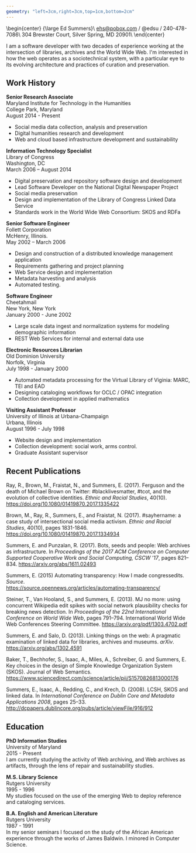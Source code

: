 ```yaml
---
geometry: "left=3cm,right=3cm,top=1cm,bottom=2cm"
---
```


\begin{center}
{\large Ed Summers}\\
ehs@pobox.com / @edsu / 240-478-7086\\
304 Brewster Court, Silver Spring, MD 20901\\
\end{center}

I am a software developer with two decades of experience working at the
intersection of libraries, archives and the World Wide Web. I'm interested in
how the web operates as a sociotechnical system, with a particular eye to its
evolving architecture and practices of curation and preservation.

## Work History

**Senior Research Associate**  
Maryland Institute for Technology in the Humanities  
College Park, Maryland  
August 2014 - Present

* Social media data collection, analysis and preservation
* Digital humanities research and development
* Web and cloud based infrastructure development and sustainability

**Information Technology Specialist**  
Library of Congress  
Washington, DC  
March 2006 – August 2014

* Digital preservation and repository software design and development
* Lead Software Developer on the National Digital Newspaper Project
* Social media preservation
* Design and implementation of the Library of Congress Linked Data Service
* Standards work in the World Wide Web Consortium: SKOS and RDFa

**Senior Software Engineer**  
Follett Corporation  
McHenry, Illinois.  
May 2002 – March 2006

* Design and construction of a distributed knowledge management application
* Requirements gathering and project planning
* Web Service design and implementation
* Metadata harvesting and analysis
* Automated testing.

**Software Engineer**  
Cheetahmail  
New York, New York  
January 2000 - June 2002

* Large scale data ingest and normalization systems for modeling demographic information
* REST Web Services for internal and external data use

**Electronic Resources Librarian**  
Old Dominion University  
Norfolk, Virginia  
July 1998 - January 2000

* Automated metadata processing for the Virtual Library of Viginia: MARC, TEI
  and EAD
* Designing cataloging workflows for OCLC / OPAC integration
* Collection development in applied mathematics

**Visiting Assistant Professor**  
University of Illinois at Urbana-Champaign  
Urbana, Illinois  
August 1996 - July 1998

* Website design and implementation
* Collection development: social work, arms control.
* Graduate Assistant supervisor

## Recent Publications

Ray, R., Brown, M., Fraistat, N., and Summers, E. (2017). Ferguson and the death
of Michael Brown on Twitter: #blacklivesmatter, #tcot, and the evolution of
collective identities. *Ethnic and Racial Studies*, 40(10). https://doi.org/10.1080/01419870.2017.1335422

Brown, M., Ray, R., Summers, E., and Fraistat, N. (2017). #sayhername: a case
study of intersectional social media activism. *Ethnic and Racial Studies*,
40(10), pages 1831-1846. https://doi.org/10.1080/01419870.2017.1334934

Summers, E. and Punzalan, R. (2017). Bots, seeds and people: Web archives as infrastructure. In *Proceedings of the 2017 ACM Conference on Computer Supported Cooperative Work and Social Computing, CSCW ’17*, pages 821–834. https://arxiv.org/abs/1611.02493

Summers, E. (2015) Automating transparency: How I made congressedits. 
*Source*.  
https://source.opennews.org/articles/automating-transparency/

Steiner, T., Van Hooland, S., and Summers, E. (2013). MJ no more: using concurrent Wikipedia edit spikes with social network plausibility checks for breaking news detection. In *Proceedings of the 22nd International Conference on World Wide Web*, pages 791–794. International World Wide Web Conferences Steering Committee. https://arxiv.org/pdf/1303.4702.pdf

Summers, E. and Salo, D. (2013). Linking things on the web: A pragmatic examination of linked data for libraries, archives and museums. *arXiv*. https://arxiv.org/abs/1302.4591

Baker, T., Bechhofer, S., Isaac, A., Miles, A., Schreiber, G. and Summers, E. Key choices in the design of Simple Knowledge Organization System (SKOS). Journal of Web Semantics. https://www.sciencedirect.com/science/article/pii/S1570826813000176

Summers, E., Isaac, A., Redding, C., and Krech, D. (2008). LCSH, SKOS and linked data. In *International Conference on Dublin Core and Metadata Applications 2008*, pages 25–33. http://dcpapers.dublincore.org/pubs/article/viewFile/916/912

## Education

**PhD Information Studies**  
University of Maryland  
2015 - Present  
I am currently studying the activity of Web archiving, and Web archives as
artifacts, through the lens of repair and sustainability studies.

**M.S. Library Science**  
Rutgers University  
1995 - 1996  
My studies focused on the use of the emerging Web to deploy reference and
cataloging services.

**B.A. English and American Literature**  
Rutgers University  
1987 - 1991  
In my senior seminars I focused on the study of the African American experience
through the works of James Baldwin. I minored in Computer Science.


